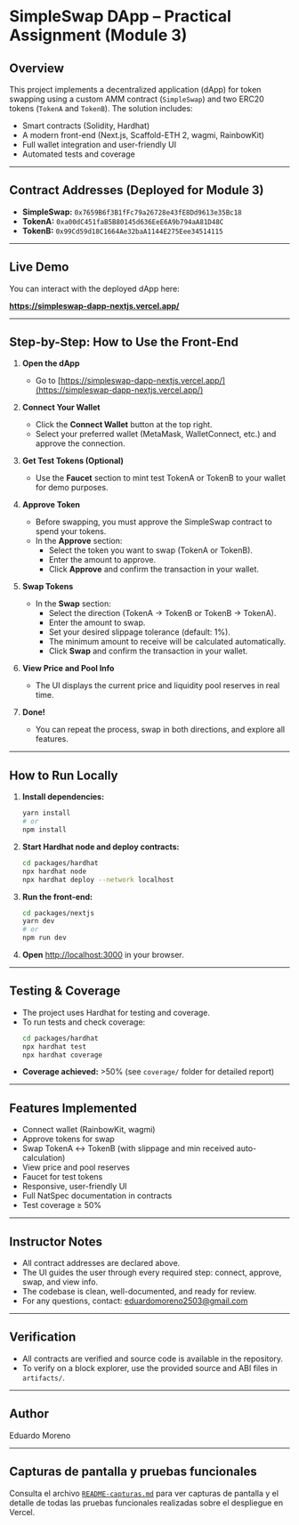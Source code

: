 # SimpleSwap DApp – Practical Assignment (Module 3)

## Overview
This project implements a decentralized application (dApp) for token swapping using a custom AMM contract (`SimpleSwap`) and two ERC20 tokens (`TokenA` and `TokenB`). The solution includes:
- Smart contracts (Solidity, Hardhat)
- A modern front-end (Next.js, Scaffold-ETH 2, wagmi, RainbowKit)
- Full wallet integration and user-friendly UI
- Automated tests and coverage

---

## Contract Addresses (Deployed for Module 3)
- **SimpleSwap:** `0x7659B6f3B1fFc79a26728e43fE8Dd9613e35Bc18`
- **TokenA:** `0xa00dC451faB5B80145d636EeE6A9b794aA81D48C`
- **TokenB:** `0x99Cd59d18C1664Ae32baA1144E275Eee34514115`

---


## Live Demo

You can interact with the deployed dApp here:

**https://simpleswap-dapp-nextjs.vercel.app/**

---

## Step-by-Step: How to Use the Front-End

1. **Open the dApp**
   - Go to [https://simpleswap-dapp-nextjs.vercel.app/](https://simpleswap-dapp-nextjs.vercel.app/)

2. **Connect Your Wallet**
   - Click the **Connect Wallet** button at the top right.
   - Select your preferred wallet (MetaMask, WalletConnect, etc.) and approve the connection.

3. **Get Test Tokens (Optional)**
   - Use the **Faucet** section to mint test TokenA or TokenB to your wallet for demo purposes.

4. **Approve Token**
   - Before swapping, you must approve the SimpleSwap contract to spend your tokens.
   - In the **Approve** section:
     - Select the token you want to swap (TokenA or TokenB).
     - Enter the amount to approve.
     - Click **Approve** and confirm the transaction in your wallet.

5. **Swap Tokens**
   - In the **Swap** section:
     - Select the direction (TokenA → TokenB or TokenB → TokenA).
     - Enter the amount to swap.
     - Set your desired slippage tolerance (default: 1%).
     - The minimum amount to receive will be calculated automatically.
     - Click **Swap** and confirm the transaction in your wallet.

6. **View Price and Pool Info**
   - The UI displays the current price and liquidity pool reserves in real time.

7. **Done!**
   - You can repeat the process, swap in both directions, and explore all features.

---

## How to Run Locally

1. **Install dependencies:**
   ```bash
   yarn install
   # or
   npm install
   ```
2. **Start Hardhat node and deploy contracts:**
   ```bash
   cd packages/hardhat
   npx hardhat node
   npx hardhat deploy --network localhost
   ```
3. **Run the front-end:**
   ```bash
   cd packages/nextjs
   yarn dev
   # or
   npm run dev
   ```
4. **Open** [http://localhost:3000](http://localhost:3000) in your browser.

---

## Testing & Coverage

- The project uses Hardhat for testing and coverage.
- To run tests and check coverage:
  ```bash
  cd packages/hardhat
  npx hardhat test
  npx hardhat coverage
  ```
- **Coverage achieved:** >50% (see `coverage/` folder for detailed report)

---

## Features Implemented
- Connect wallet (RainbowKit, wagmi)
- Approve tokens for swap
- Swap TokenA ↔ TokenB (with slippage and min received auto-calculation)
- View price and pool reserves
- Faucet for test tokens
- Responsive, user-friendly UI
- Full NatSpec documentation in contracts
- Test coverage ≥ 50%

---

## Instructor Notes
- All contract addresses are declared above.
- The UI guides the user through every required step: connect, approve, swap, and view info.
- The codebase is clean, well-documented, and ready for review.
- For any questions, contact: eduardomoreno2503@gmail.com

---

## Verification
- All contracts are verified and source code is available in the repository.
- To verify on a block explorer, use the provided source and ABI files in `artifacts/`.

---

## Author
Eduardo Moreno

---

## Capturas de pantalla y pruebas funcionales

Consulta el archivo [`README-capturas.md`](./README-capturas.md) para ver capturas de pantalla y el detalle de todas las pruebas funcionales realizadas sobre el despliegue en Vercel.
